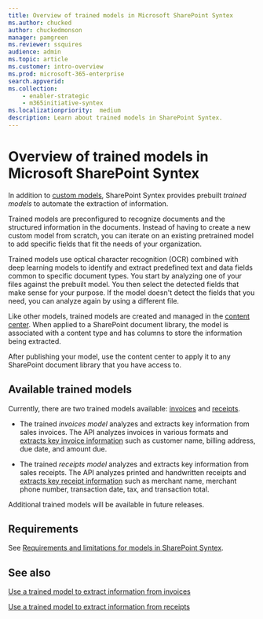 ```yaml
---
title: Overview of trained models in Microsoft SharePoint Syntex
ms.author: chucked
author: chuckedmonson
manager: pamgreen
ms.reviewer: ssquires
audience: admin
ms.topic: article
ms.customer: intro-overview
ms.prod: microsoft-365-enterprise
search.appverid: 
ms.collection: 
    - enabler-strategic
    - m365initiative-syntex
ms.localizationpriority:  medium
description: Learn about trained models in SharePoint Syntex.
---
```


# Overview of trained models in Microsoft SharePoint Syntex

In addition to [custom models](model-types-overview.md#custom-models), SharePoint Syntex provides prebuilt *trained models* to automate the extraction of information.

Trained models are preconfigured to recognize documents and the structured information in the documents. Instead of having to create a new custom model from scratch, you can iterate on an existing pretrained model to add specific fields that fit the needs of your organization. 

Trained models use optical character recognition (OCR) combined with deep learning models to identify and extract predefined text and data fields common to specific document types. You start by analyzing one of your files against the prebuilt model. You then select the detected fields that make sense for your purpose. If the model doesn't detect the fields that you need, you can analyze again by using a different file.

Like other models, trained models are created and managed in the [content center](create-a-content-center.md). When applied to a SharePoint document library, the model is associated with a content type and has columns to store the information being extracted. 

After publishing your model, use the content center to apply it to any SharePoint document library that you have access to.  

## Available trained models

Currently, there are two trained models available: [invoices](prebuilt-model-invoice.md) and [receipts](prebuilt-model-receipt.md).

- The trained *invoices model* analyzes and extracts key information from sales invoices. The API analyzes invoices in various formats and [extracts key invoice information](/azure/applied-ai-services/form-recognizer/concept-invoice#field-extraction) such as customer name, billing address, due date, and amount due.

- The trained *receipts model* analyzes and extracts key information from sales receipts. The API analyzes printed and handwritten receipts and [extracts key receipt information](/azure/applied-ai-services/form-recognizer/concept-receipt#field-extraction) such as merchant name, merchant phone number, transaction date, tax, and transaction total.

Additional trained models will be available in future releases.

## Requirements

See [Requirements and limitations for models in SharePoint Syntex](requirements-and-limitations.md). 


<!---
- Supported file formats: JPEG, PNG, BMP, TIFF, and PDF (text-embedded or scanned).

- Supported languages: only English language invoices from the United States are currently supported. English sales receipts from Australia, Canada, United States, Great Britain, and India are supported.

- Text-embedded PDFs are best to eliminate the possibility of error in character extraction and location.

- For PDF and TIFF, up to 2,000 pages can be processed.

- The file size must be less than 50 MB.

- Image dimensions must be between 50 x 50 pixels and 10,000 x 10,000 pixels.

- PDF dimensions are up to 17 x 17 inches, corresponding to Legal or A3 paper size, or smaller.

- The total size of the training data is 500 pages or less.

### File limitations

Note the following differences about Microsoft Office text-based files and OCR-scanned files (PDF, image, or TIFF):

- Office files: Truncated at 64,000 characters (when run against files in a document library).

- OCR-scanned files: There's a 20-page limit.  

## Model considerations

- If two or more prebuilt models are applied to the same library, the file is classified using the model that has the highest average confidence score. The extracted entities will be from the applied model only.

- If a prebuilt model is applied to a library that has a custom form processing model, the file is classified using the prebuilt model and any detected extractors for that model. If there are any empty columns that match the form processing model, the columns will be populated using those extracted values.

- Applying more than one custom form processing model to a library is not supported.
--->

## See also

[Use a trained model to extract information from invoices](prebuilt-model-invoice.md)

[Use a trained model to extract information from receipts](prebuilt-model-receipt.md)
 

